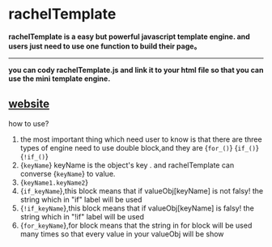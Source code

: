 # rachelTemplate

**rachelTemplate is a easy but powerful javascript template engine. and users just need to use one function to build their page。**

-----
**you can cody rachelTemplate.js and link it to your html file so that you can use the mini template engine.**


[website](https://dongdaxiaodong.github.io/rachelTemplate/)
----
how to use?
1. the most important thing which need user to know is that there are three types of engine need to use double block,and they are {`for_()`}  {`if_()`}  {`!if_()`} 
2. {`keyName`}  keyName is the object's key .  and rachelTemplate can converse {`keyName`} to value.
3. {`keyName1.keyName2`}
4. {`if_keyName`},this block means that if valueObj[keyName] is not falsy!  the string which in "if" label will be used
5. {`!if_keyName`},this block means that if valueObj[keyName] is falsy! the string which in "!if" label will be used
6. {`for_keyName`},for block means that the string in for block will be used many times so that every value in your valueObj will be show
